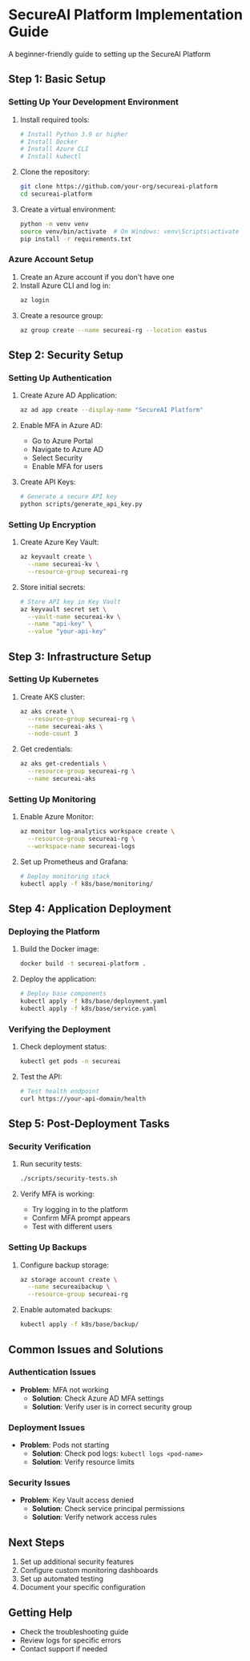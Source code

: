 # SecureAI Platform Implementation Guide
A beginner-friendly guide to setting up the SecureAI Platform

## Step 1: Basic Setup

### Setting Up Your Development Environment
1. Install required tools:
   ```bash
   # Install Python 3.9 or higher
   # Install Docker
   # Install Azure CLI
   # Install kubectl
   ```

2. Clone the repository:
   ```bash
   git clone https://github.com/your-org/secureai-platform
   cd secureai-platform
   ```

3. Create a virtual environment:
   ```bash
   python -m venv venv
   source venv/bin/activate  # On Windows: venv\Scripts\activate
   pip install -r requirements.txt
   ```

### Azure Account Setup
1. Create an Azure account if you don't have one
2. Install Azure CLI and log in:
   ```bash
   az login
   ```
3. Create a resource group:
   ```bash
   az group create --name secureai-rg --location eastus
   ```

## Step 2: Security Setup

### Setting Up Authentication
1. Create Azure AD Application:
   ```bash
   az ad app create --display-name "SecureAI Platform"
   ```

2. Enable MFA in Azure AD:
   - Go to Azure Portal
   - Navigate to Azure AD
   - Select Security
   - Enable MFA for users

3. Create API Keys:
   ```bash
   # Generate a secure API key
   python scripts/generate_api_key.py
   ```

### Setting Up Encryption
1. Create Azure Key Vault:
   ```bash
   az keyvault create \
     --name secureai-kv \
     --resource-group secureai-rg
   ```

2. Store initial secrets:
   ```bash
   # Store API key in Key Vault
   az keyvault secret set \
     --vault-name secureai-kv \
     --name "api-key" \
     --value "your-api-key"
   ```

## Step 3: Infrastructure Setup

### Setting Up Kubernetes
1. Create AKS cluster:
   ```bash
   az aks create \
     --resource-group secureai-rg \
     --name secureai-aks \
     --node-count 3
   ```

2. Get credentials:
   ```bash
   az aks get-credentials \
     --resource-group secureai-rg \
     --name secureai-aks
   ```

### Setting Up Monitoring
1. Enable Azure Monitor:
   ```bash
   az monitor log-analytics workspace create \
     --resource-group secureai-rg \
     --workspace-name secureai-logs
   ```

2. Set up Prometheus and Grafana:
   ```bash
   # Deploy monitoring stack
   kubectl apply -f k8s/base/monitoring/
   ```

## Step 4: Application Deployment

### Deploying the Platform
1. Build the Docker image:
   ```bash
   docker build -t secureai-platform .
   ```

2. Deploy the application:
   ```bash
   # Deploy base components
   kubectl apply -f k8s/base/deployment.yaml
   kubectl apply -f k8s/base/service.yaml
   ```

### Verifying the Deployment
1. Check deployment status:
   ```bash
   kubectl get pods -n secureai
   ```

2. Test the API:
   ```bash
   # Test health endpoint
   curl https://your-api-domain/health
   ```

## Step 5: Post-Deployment Tasks

### Security Verification
1. Run security tests:
   ```bash
   ./scripts/security-tests.sh
   ```

2. Verify MFA is working:
   - Try logging in to the platform
   - Confirm MFA prompt appears
   - Test with different users

### Setting Up Backups
1. Configure backup storage:
   ```bash
   az storage account create \
     --name secureaibackup \
     --resource-group secureai-rg
   ```

2. Enable automated backups:
   ```bash
   kubectl apply -f k8s/base/backup/
   ```

## Common Issues and Solutions

### Authentication Issues
- **Problem**: MFA not working
  - **Solution**: Check Azure AD MFA settings
  - **Solution**: Verify user is in correct security group

### Deployment Issues
- **Problem**: Pods not starting
  - **Solution**: Check pod logs: `kubectl logs <pod-name>`
  - **Solution**: Verify resource limits

### Security Issues
- **Problem**: Key Vault access denied
  - **Solution**: Check service principal permissions
  - **Solution**: Verify network access rules

## Next Steps
1. Set up additional security features
2. Configure custom monitoring dashboards
3. Set up automated testing
4. Document your specific configuration

## Getting Help
- Check the troubleshooting guide
- Review logs for specific errors
- Contact support if needed
